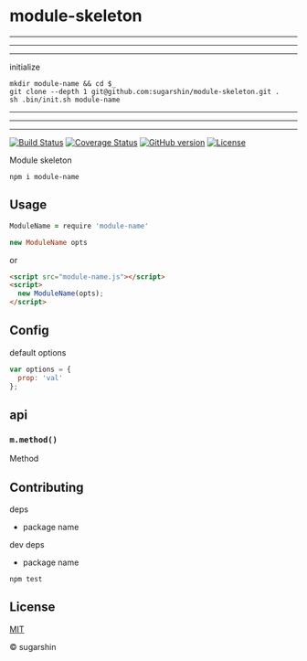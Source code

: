 # module-skeleton

---

---

---

initialize

```shell
mkdir module-name && cd $_
git clone --depth 1 git@github.com:sugarshin/module-skeleton.git .
sh .bin/init.sh module-name
```

---

---

---

[![Build Status][travis-image]][travis-url]
[![Coverage Status][coveralls-image]][coveralls-url]
[![GitHub version][github-ver-image]][github-ver-url]
[![License][license-image]][license-url]

Module skeleton

```shell
npm i module-name
```

## Usage

```coffeescript
ModuleName = require 'module-name'

new ModuleName opts
```

or

```html
<script src="module-name.js"></script>
<script>
  new ModuleName(opts);
</script>
```

## Config

default options

```javascript
var options = {
  prop: 'val'
};
```

## api

### `m.method()`

Method

## Contributing

deps

* package name

dev deps

* package name

```shell
npm test
```

## License

[MIT][license-url]

© sugarshin

[npm-image]: http://img.shields.io/npm/v/module-skeleton.svg
[npm-url]: https://www.npmjs.org/package/module-skeleton
[bower-image]: http://img.shields.io/bower/v/module-skeleton.svg
[bower-url]: http://bower.io/search/?q=module-skeleton
[travis-image]: http://img.shields.io/travis/sugarshin/module-skeleton/master.svg?branch=master
[travis-url]: https://travis-ci.org/sugarshin/module-skeleton
[gratipay-image]: http://img.shields.io/gratipay/sugarshin.svg
[gratipay-url]: https://gratipay.com/sugarshin/
[coveralls-image]: https://coveralls.io/repos/sugarshin/module-skeleton/badge.svg
[coveralls-url]: https://coveralls.io/r/sugarshin/module-skeleton
[github-ver-image]: https://badge.fury.io/gh/sugarshin%2Fmodule-skeleton.svg
[github-ver-url]: http://badge.fury.io/gh/sugarshin%2Fmodule-skeleton
[license-image]: http://img.shields.io/:license-mit-blue.svg
[license-url]: http://sugarshin.mit-license.org/
[downloads-image]: http://img.shields.io/npm/dm/module-skeleton.svg
[dependencies-image]: http://img.shields.io/david/sugarshin/module-skeleton.svg
